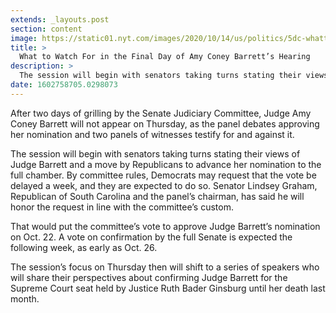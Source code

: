 ```yaml
--- 
extends: _layouts.post 
section: content 
image: https://static01.nyt.com/images/2020/10/14/us/politics/5dc-whattowatch/merlin_178528281_7293d4f7-ef4e-4d60-bcf8-28dfa0389894-facebookJumbo.jpg 
title: > 
  What to Watch For in the Final Day of Amy Coney Barrett’s Hearing 
description: > 
  The session will begin with senators taking turns stating their views of Judge Barrett and a move by Republicans to advance her nomination to the full chamber.By committee rules, Democrats may request that the vote be delayed a week, and they are expected to do so.That would put the committee’s vote to approve Judge Barrett’s nomination on Oct. 22.A vote on confirmation by the full Senate is expected the following week, as early as Oct. 26.The session’s focus on Thursday then will shift to a series of speakers who will share their perspectives about confirming Judge Barrett for the Supreme Court seat held by Justice Ruth Bader Ginsburg until her death last month. 
date: 1602758705.0298073 
--- 
```

After two days of grilling by the Senate Judiciary Committee, Judge Amy Coney Barrett will not appear on Thursday, as the panel debates approving her nomination and two panels of witnesses testify for and against it.

The session will begin with senators taking turns stating their views of Judge Barrett and a move by Republicans to advance her nomination to the full chamber. By committee rules, Democrats may request that the vote be delayed a week, and they are expected to do so. Senator Lindsey Graham, Republican of South Carolina and the panel’s chairman, has said he will honor the request in line with the committee’s custom.

That would put the committee’s vote to approve Judge Barrett’s nomination on Oct. 22. A vote on confirmation by the full Senate is expected the following week, as early as Oct. 26.

The session’s focus on Thursday then will shift to a series of speakers who will share their perspectives about confirming Judge Barrett for the Supreme Court seat held by Justice Ruth Bader Ginsburg until her death last month.